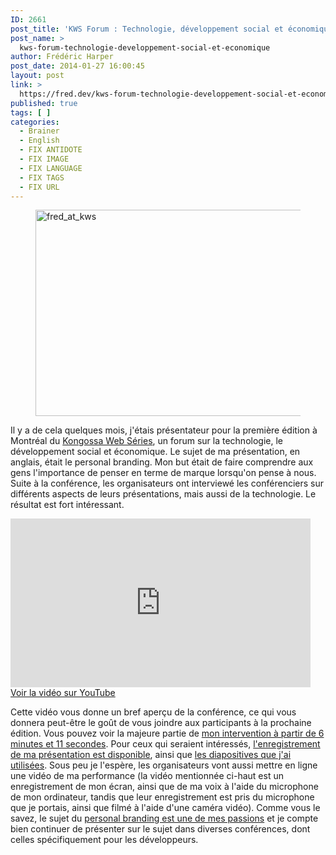 ```yaml
---
ID: 2661
post_title: 'KWS Forum : Technologie, développement social et économique'
post_name: >
  kws-forum-technologie-developpement-social-et-economique
author: Frédéric Harper
post_date: 2014-01-27 16:00:45
layout: post
link: >
  https://fred.dev/kws-forum-technologie-developpement-social-et-economique/
published: true
tags: [ ]
categories:
  - Brainer
  - English
  - FIX ANTIDOTE
  - FIX IMAGE
  - FIX LANGUAGE
  - FIX TAGS
  - FIX URL
---
```

<figure><img alt="fred_at_kws" src="http://fred.dev/wp-content/uploads/2014/01/fred_at_kws.jpg" width="600" height="330"/></figure><p>Il y a de cela quelques mois, j'étais présentateur pour la première édition à Montréal du <a title="Kongossa Web Séries" href="https://www.kws-forum.org/">Kongossa Web Séries</a>, un forum sur la technologie, le développement social et économique. Le sujet de ma présentation, en anglais, était le personal branding. Mon but était de faire comprendre aux gens l'importance de penser en terme de marque lorsqu'on pense à nous. Suite à la conférence, les organisateurs ont interviewé les conférenciers sur différents aspects de leurs présentations, mais aussi de la technologie. Le résultat est fort intéressant.</p><div class="embed video YouTube"><iframe width="480" height="270" src="https://www.youtube.com/embed/QzLHON11ZLU?feature=oembed" frameborder="0" allowfullscreen></iframe></div> <a title="Vidéo récapitulative du KWS Montréal 2013" href="https://www.youtube.com/watch?v=QzLHON11ZLU">Voir la vidéo sur YouTube</a><p>Cette vidéo vous donne un bref aperçu de la conférence, ce qui vous donnera peut-être le goût de vous joindre aux participants à la prochaine édition. Vous pouvez voir la majeure partie de <a title="Lien directe vers mon intervention" href="https://youtu.be/QzLHON11ZLU?t=6m10s">mon intervention à partir de 6 minutes et 11 secondes</a>. Pour ceux qui seraient intéressés, <a title="Personal branding, the recording of my presentation" href="http://fred.dev/personal-branding-the-recording-of-my-presentation/">l'enregistrement de ma présentation est disponible</a>, ainsi que <a title="Personal Branding, more important than ever" href="http://fred.dev/personal-branding-more-important-than-ever/">les diapositives que j'ai utilisées</a>. Sous peu je l'espère, les organisateurs vont aussi mettre en ligne une vidéo de ma performance (la vidéo mentionnée ci-haut est un enregistrement de mon écran, ainsi que de ma voix à l'aide du microphone de mon ordinateur, tandis que leur enregistrement est pris du microphone que je portais, ainsi que filmé à l'aide d'une caméra vidéo). Comme vous le savez, le sujet du <a title="I’m working on a personal branding book for developers" href="https://fred.dev/im-working-on-a-personal-branding-book-for-developers/">personal branding est une de mes passions</a> et je compte bien continuer de présenter sur le sujet dans diverses conférences, dont celles spécifiquement pour les développeurs.</p> 